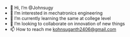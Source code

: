 - 👋 Hi, I’m @Johnsugy
- 👀 I’m interested in mechatronics engineering
- 🌱 I’m currently learning the same at college level
- 💞️ I’m looking to collaborate on innovation of new things
- 📫 How to reach me kohnsuganth2406@gmail.com

<!---
Johnsugy/Johnsugy is a ✨ special ✨ repository because its `README.md` (this file) appears on your GitHub profile.
You can click the Preview link to take a look at your changes.
--->
